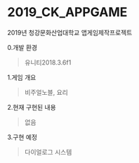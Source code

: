 # 2019_CK_APPGAME
2019년 청강문화산업대학교 앱게임제작프로젝트

0.개발 환경

>유니티2018.3.6f1

1.게임 개요

>비주얼노블, 요리

2.현재 구현된 내용

>없음

3.구현 예정

>다이얼로그 시스템

